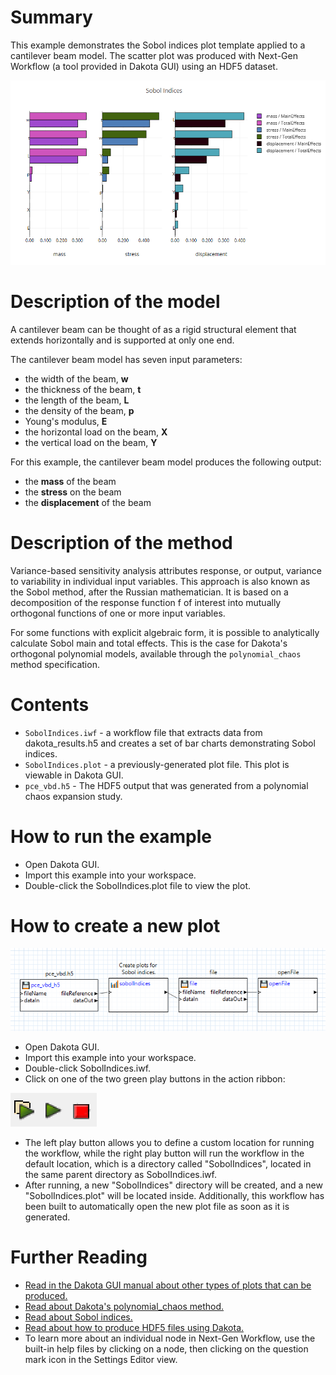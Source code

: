 # Summary

This example demonstrates the Sobol indices plot template applied to a cantilever beam model.  The scatter plot was produced with Next-Gen Workflow (a tool provided in Dakota GUI) using an HDF5 dataset.

![alt text](img/sobol_indices.png "Example plot")

# Description of the model

A cantilever beam can be thought of as a rigid structural element that extends horizontally and is supported at only one end.

The cantilever beam model has seven input parameters:

 - the width of the beam, **w**
 - the thickness of the beam, **t**
 - the length of the beam, **L**
 - the density of the beam, **p**
 - Young's modulus, **E**
 - the horizontal load on the beam, **X**
 - the vertical load on the beam, **Y**

For this example, the cantilever beam model produces the following output:

 - the **mass** of the beam
 - the **stress** on the beam
 - the **displacement** of the beam

# Description of the method

Variance-based sensitivity analysis attributes response, or output, variance to variability in individual input variables. This approach is also known as the Sobol method, after the Russian mathematician. It is based on a decomposition of the response function f of interest into mutually orthogonal functions of one or more input variables.

For some functions with explicit algebraic form, it is possible to analytically calculate Sobol main and total effects. This is the case for Dakota's orthogonal polynomial models, available through the `polynomial_chaos` method specification. 

# Contents

- `SobolIndices.iwf` - a workflow file that extracts data from dakota_results.h5 and creates a set of bar charts demonstrating Sobol indices.
- `SobolIndices.plot` - a previously-generated plot file.  This plot is viewable in Dakota GUI.
- `pce_vbd.h5` - The HDF5 output that was generated from a polynomial chaos expansion study.

# How to run the example

- Open Dakota GUI.
- Import this example into your workspace.
- Double-click the SobolIndices.plot file to view the plot.

# How to create a new plot

![alt text](img/workflow.png "The workflow")

- Open Dakota GUI.
- Import this example into your workspace.
- Double-click SobolIndices.iwf.
- Click on one of the two green play buttons in the action ribbon:

![alt text](img/workflowActions.png "Workflow actions")

- The left play button allows you to define a custom location for running the workflow, while the right play button will run the workflow in the default location, which is a directory called "SobolIndices", located in the same parent directory as SobolIndices.iwf.
- After running, a new "SobolIndices" directory will be created, and a new "SobolIndices.plot" will be located inside.  Additionally, this workflow has been built to automatically open the new plot file as soon as it is generated.

# Further Reading

- [Read in the Dakota GUI manual about other types of plots that can be produced.](https://dakota.sandia.gov/content/chartreuse-1)
- [Read about Dakota's polynomial_chaos method.](https://dakota.sandia.gov//sites/default/files/docs/latest_release/html-ref/method-polynomial_chaos.html)
- [Read about Sobol indices.](https://en.wikipedia.org/wiki/Variance-based_sensitivity_analysis)
- [Read about how to produce HDF5 files using Dakota.](https://dakota.sandia.gov/content/hdf-0)
- To learn more about an individual node in Next-Gen Workflow, use the built-in help files by clicking on a node, then clicking on the question mark icon in the Settings Editor view.